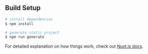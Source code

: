 ## Build Setup

```bash
# install dependencies
$ npm install

# generate static project
$ npm run generate
```

<!-- serve with hot reload at localhost:3000
$ npm run dev

build for production and launch server
$ npm run build
$ npm run start
 -->

For detailed explanation on how things work, check out [Nuxt.js docs](https://nuxtjs.org).
